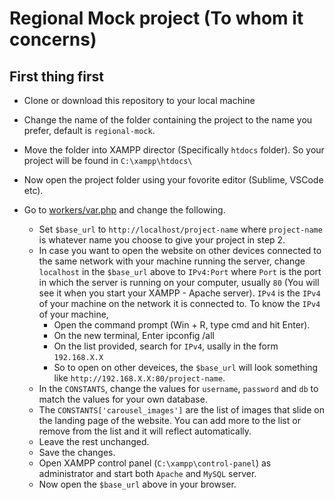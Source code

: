 ﻿# Regional Mock project (To whom it concerns)

## First thing first

- Clone or download this repository to your local machine
- Change the name of the folder containing the project to the name you prefer, default is `regional-mock`.
- Move the folder into XAMPP director (Specifically `htdocs` folder). So your project will be found in `C:\xampp\htdocs\`
- Now open the project folder using your fovorite editor (Sublime, VSCode etc).

- Go to [workers/var.php](https://github.com/julius-ek-hub/regional-mock/blob/main/workers/var.php) and change the following.

  - Set `$base_url` to `http://localhost/project-name` where `project-name` is whatever name you choose to give your project in step 2.
  - In case you want to open the website on other devices connected to the same network with your machine running the server, change `localhost` in the `$base_url` above to `IPv4:Port` where `Port` is the port in which the server is running on your computer, usually `80` (You will see it when you start your XAMPP - Apache server). `IPv4` is the `IPv4` of your machine on the network it is connected to. To know the `IPv4` of your machine,
    - Open the command prompt (Win + R, type cmd and hit Enter).
    - On the new terminal, Enter ipconfig /all
    - On the list provided, search for `IPv4`, usally in the form `192.168.X.X`
    - So to open on other deveices, the `$base_url` will look something like `http://192.168.X.X:80/project-name`.
  - In the `CONSTANTS`, change the values for `username`, `password` and `db` to match the values for your own database.
  - The `CONSTANTS['carousel_images']` are the list of images that slide on the landing page of the website. You can add more to the list or remove from the list and it will reflect automatically.
  - Leave the rest unchanged.
  - Save the changes.
  - Open XAMPP control panel (`C:\xampp\control-panel`) as administrator and start both `Apache` and `MySQL` server.
  - Now open the `$base_url` above in your browser.
